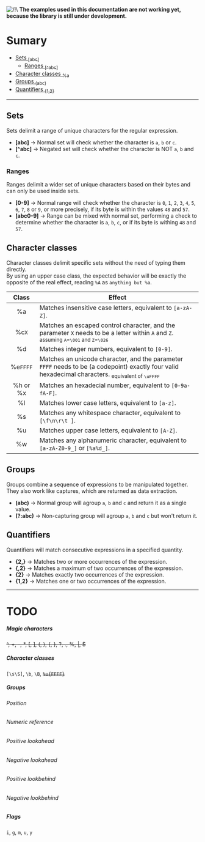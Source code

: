 ![/!\\](https://i.imgur.com/HQ188PK.png) **The examples used in this documentation are not working yet, because the library is still under development.**

# Sumary
- [Sets <sub>\[abc\]</sub>](#sets)
	- [Ranges <sub>\[^abc\]</sub>](#ranges)
- [Character classes <sub>%a</sub>](#character-classes)
- [Groups <sub>\(abc\)</sub>](#groups)
- [Quantifiers <sub>{1,2}</sub>](#quantifiers)

---

## Sets
Sets delimit a range of unique characters for the regular expression.

- **\[abc\]** → Normal set will check whether the character is `a`, `b` or `c`.
- **\[^abc\]** → Negated set will check whether the character is NOT `a`, `b` and `c`.

### Ranges
Ranges delimit a wider set of unique characters based on their bytes and can only be used inside sets.

- **\[0-9\]** → Normal range will check whether the character is `0`, `1`, `2`, `3`, `4`, `5`, `6`, `7`, `8` or `9`, or more precisely, if its byte is within the values `48` and `57`.
- **\[abc0-9\]** → Range can be mixed with normal set, performing a check to determine whether the character is `a`, `b`, `c`, or if its byte is withing `48` and `57`.

## Character classes
Character classes delimit specific sets without the need of typing them directly.<br>
By using an upper case class, the expected behavior will be exactly the opposite of the real effect, reading `%A` as `anything but %a`.

| Class    | Effect                                                                                                                                                        |
| :-:      | -                                                                                                                                                             |  
| %a       | Matches insensitive case letters, equivalent to `[a-zA-Z]`.                                                                                                   |
| %c`X`    | Matches an escaped control character, and the parameter `X` needs to be a letter within `A` and `Z`. <sub>assuming `A`=`\001` and `Z`=`\026`</sub>            |
| %d       | Matches integer numbers, equivalent to `[0-9]`.                                                                                                               |
| %e`FFFF` | Matches an unicode character, and the parameter `FFFF` needs to be (a codepoint) exactly four valid hexadecimal characters. <sub>equivalent of `\uFFFF`</sub> |
| %h or %x | Matches an hexadecial number, equivalent to `[0-9a-fA-F]`.                                                                                                    |
| %l       | Matches lower case letters, equivalent to `[a-z]`.                                                                                                            |
| %s       | Matches any whitespace character, equivalent to `[\f\n\r\t ]`.                                                                                                |
| %u       | Matches upper case letters, equivalent to `[A-Z]`.                                                                                                            |
| %w       | Matches any alphanumeric character, equivalent to `[a-zA-Z0-9_]` or `[%a%d_]`.                                                                                |

## Groups
Groups combine a sequence of expressions to be manipulated together.<br>
They also work like captures, which are returned as data extraction.

- **\(abc\)** → Normal group will agroup `a`, `b` and `c` and return it as a single value.
- **\(?:abc\)** → Non-capturing group will agroup `a`, `b` and `c` but won't return it.

## Quantifiers
Quantifiers will match consecutive expressions in a specified quantity.

- **{2,}** → Matches two or more occurrences of the expression.
- **{,2}** → Matches a maximum of two occurrences of the expression.
- **{2}** → Matches exactly two occurrences of the expression.
- **{1,2}** → Matches one or two occurrences of the expression.

---

# TODO

##### Magic characters
~~^, +, -, \*, \[, \], \(, \), \{, \}, ?, ., %, \|, $~~
##### Character classes
`[\s\S]`, `\b`, `\B`, ~~`%u{FFFF}`~~
##### Groups
###### Position
###### Numeric reference
###### Positive lookahead
###### Negative lookahead
###### Positive lookbehind
###### Negative lookbehind
##### Flags
`i`, `g`, `m`, `u`, `y`